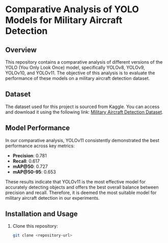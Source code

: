 # Comparative Analysis of YOLO Models for Military Aircraft Detection

## Overview
This repository contains a comparative analysis of different versions of the YOLO (You Only Look Once) model, specifically YOLOv8, YOLOv9, YOLOv10, and YOLOv11. The objective of this analysis is to evaluate the performance of these models on a military aircraft detection dataset.

## Dataset
The dataset used for this project is sourced from Kaggle. You can access and download it using the following link: [Military Aircraft Detection Dataset](https://www.kaggle.com/datasets/a2015003713/militaryaircraftdetectiondataset).

## Model Performance
In our comparative analysis, YOLOv11 consistently demonstrated the best performance across key metrics:

- **Precision**: 0.781
- **Recall**: 0.617
- **mAP@50**: 0.727
- **mAP@50-95**: 0.653

These results indicate that YOLOv11 is the most effective model for accurately detecting objects and offers the best overall balance between precision and recall. Therefore, it is deemed the most suitable model for military aircraft detection in our experiments.

## Installation and Usage
1. Clone this repository:
   ```bash
   git clone <repository-url>
